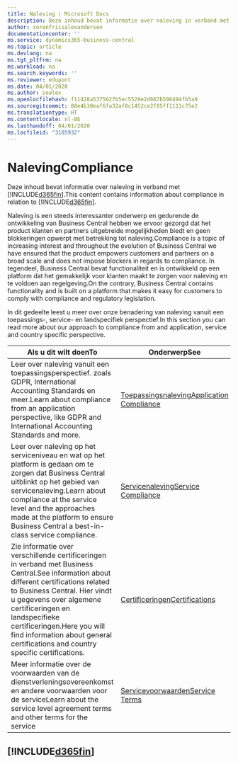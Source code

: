 ```yaml
---
title: Naleving | Microsoft Docs
description: Deze inhoud bevat informatie over naleving in verband met Business Central.
author: sorenfriisalexandersen
documentationcenter: ''
ms.service: dynamics365-business-central
ms.topic: article
ms.devlang: na
ms.tgt_pltfrm: na
ms.workload: na
ms.search.keywords: ''
ms.reviewer: edupont
ms.date: 04/01/2020
ms.author: soalex
ms.openlocfilehash: f11428a5375627b5ec5529e2d667b598494fb5a9
ms.sourcegitcommit: 88e4b30eaf6fa32af0c1452ce2f85ff1111c75e2
ms.translationtype: HT
ms.contentlocale: nl-BE
ms.lasthandoff: 04/01/2020
ms.locfileid: "3185932"
---
```

# <a name="compliance"></a><span data-ttu-id="95479-103">Naleving</span><span class="sxs-lookup"><span data-stu-id="95479-103">Compliance</span></span>
<span data-ttu-id="95479-104">Deze inhoud bevat informatie over naleving in verband met [!INCLUDE[d365fin](../includes/d365fin_md.md)].</span><span class="sxs-lookup"><span data-stu-id="95479-104">This content contains information about compliance in relation to [!INCLUDE[d365fin](../includes/d365fin_md.md)].</span></span>  

<span data-ttu-id="95479-105">Naleving is een steeds interessanter onderwerp en gedurende de ontwikkeling van Business Central hebben we ervoor gezorgd dat het product klanten en partners uitgebreide mogelijkheden biedt en geen blokkeringen opwerpt met betrekking tot naleving.</span><span class="sxs-lookup"><span data-stu-id="95479-105">Compliance is a topic of increasing interest and throughout the evolution of Business Central we have ensured that the product empowers customers and partners on a broad scale and does not impose blockers in regards to compliance.</span></span> <span data-ttu-id="95479-106">In tegendeel, Business Central bevat functionaliteit en is ontwikkeld op een platform dat het gemakkelijk voor klanten maakt te zorgen voor naleving en te voldoen aan regelgeving.</span><span class="sxs-lookup"><span data-stu-id="95479-106">On the contrary, Business Central contains functionality and is built on a platform that makes it easy for customers to comply with compliance and regulatory legislation.</span></span>

<span data-ttu-id="95479-107">In dit gedeelte leest u meer over onze benadering van naleving vanuit een toepassings-, service- en landspecifiek perspectief.</span><span class="sxs-lookup"><span data-stu-id="95479-107">In this section you can read more about our approach to compliance from and application, service and country specific perspective.</span></span>

|<span data-ttu-id="95479-108">**Als u dit wilt doen**</span><span class="sxs-lookup"><span data-stu-id="95479-108">**To**</span></span>|<span data-ttu-id="95479-109">**Onderwerp**</span><span class="sxs-lookup"><span data-stu-id="95479-109">**See**</span></span>|  
|------------|-------------|  
|<span data-ttu-id="95479-110">Leer over naleving vanuit een toepassingsperspectief. zoals GDPR, International Accounting Standards en meer.</span><span class="sxs-lookup"><span data-stu-id="95479-110">Learn about compliance from an application perspective, like GDPR and International Accounting Standards and more.</span></span>|[<span data-ttu-id="95479-111">Toepassingsnaleving</span><span class="sxs-lookup"><span data-stu-id="95479-111">Application Compliance</span></span>](compliance-application-compliance.md)|  
|<span data-ttu-id="95479-112">Leer over naleving op het serviceniveau en wat op het platform is gedaan om te zorgen dat Business Central uitblinkt op het gebied van servicenaleving.</span><span class="sxs-lookup"><span data-stu-id="95479-112">Learn about compliance at the service level and the approaches made at the platform to ensure Business Central a best-in-class service compliance.</span></span>|[<span data-ttu-id="95479-113">Servicenaleving</span><span class="sxs-lookup"><span data-stu-id="95479-113">Service Compliance</span></span>](compliance-service-compliance.md)|  
|<span data-ttu-id="95479-114">Zie informatie over verschillende certificeringen in verband met Business Central.</span><span class="sxs-lookup"><span data-stu-id="95479-114">See information about different certifications related to Business Central.</span></span> <span data-ttu-id="95479-115">Hier vindt u gegevens over algemene certificeringen en landspecifieke certificeringen.</span><span class="sxs-lookup"><span data-stu-id="95479-115">Here you will find information about general certifications and country specific certifications.</span></span>|[<span data-ttu-id="95479-116">Certificeringen</span><span class="sxs-lookup"><span data-stu-id="95479-116">Certifications</span></span>](compliance-certifications.md)|  
|<span data-ttu-id="95479-117">Meer informatie over de voorwaarden van de dienstverleningsovereenkomst en andere voorwaarden voor de service</span><span class="sxs-lookup"><span data-stu-id="95479-117">Learn about the service level agreement terms and other terms for the service</span></span>|[<span data-ttu-id="95479-118">Servicevoorwaarden</span><span class="sxs-lookup"><span data-stu-id="95479-118">Service Terms</span></span>](compliance-service-compliance.md#service-terms)|  

## [!INCLUDE[d365fin](../includes/free_trial_md.md)]  
